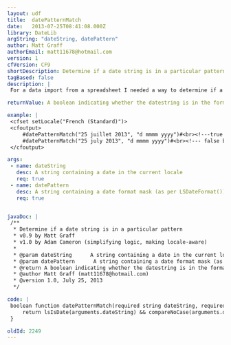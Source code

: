```yaml
---
layout: udf
title:  datePatternMatch
date:   2013-07-25T08:41:08.000Z
library: DateLib
argString: "dateString, datePattern"
author: Matt Graff
authorEmail: matt11678@hotmail.com
version: 1
cfVersion: CF9
shortDescription: Determine if a date string is in a particular pattern
tagBased: false
description: |
 For a data import from a spreadsheet I needed a way to determine if a string was in the format dd-MMM-yy so I knew to transform it to another database friendly format (ie mm/dd/yyyy)

returnValue: A boolean indicating whether the datestring is in the format specified by datepattern

example: |
 <cfset setLocale("French (Standard)")>
 <cfoutput>
     #datePatternMatch("25 juillet 2013", "d mmmm yyyy")#<br><!---true --->
     #datePatternMatch("25 july 2013", "d mmmm yyyy")#<br><!--- false because "july" is not valid in French --->
 </cfoutput>

args:
 - name: dateString
   desc: A string containing a date in the current locale
   req: true
 - name: datePattern
   desc: A string containing a date format mask (as per LSDateFormat())
   req: true


javaDoc: |
 /**
  * Determine if a date string is in a particular pattern
  * v0.9 by Matt Graff
  * v1.0 by Adam Cameron (simplifying logic, making locale-aware)
  * 
  * @param dateString      A string containing a date in the current locale (Required)
  * @param datePattern      A string containing a date format mask (as per LSDateFormat()) (Required)
  * @return A boolean indicating whether the datestring is in the format specified by datepattern 
  * @author Matt Graff (matt11678@hotmail.com) 
  * @version 1.0, July 25, 2013 
  */

code: |
 boolean function datePatternMatch(required string dateString, required string datePattern){
     return lsIsDate(arguments.dateString) && compareNoCase(arguments.dateString, lsDateFormat(arguments.dateString, arguments.datePattern) ) == 0;
 }

oldId: 2249
---
```


